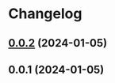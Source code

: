 # Changelog

## [0.0.2](https://github.com/henryhale/mathflow/compare/v0.0.1...v0.0.2) (2024-01-05)

## 0.0.1 (2024-01-05)
